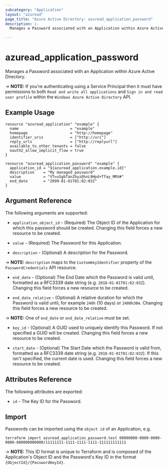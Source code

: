```yaml
---
subcategory: "Application"
layout: "azuread"
page_title: "Azure Active Directory: azuread_application_password"
description: |-
  Manages a Password associated with an Application within Azure Active Directory.

---
```


# azuread_application_password

Manages a Password associated with an Application within Azure Active Directory.

-> **NOTE:** If you're authenticating using a Service Principal then it must have permissions to both `Read and write all applications` and `Sign in and read user profile` within the `Windows Azure Active Directory` API.

## Example Usage

```hcl
resource "azuread_application" "example" {
  name                       = "example"
  homepage                   = "http://homepage"
  identifier_uris            = ["http://uri"]
  reply_urls                 = ["http://replyurl"]
  available_to_other_tenants = false
  oauth2_allow_implicit_flow = true
}

resource "azuread_application_password" "example" {
  application_id = "${azuread_application.example.id}"
  description    = "My managed password"
  value          = "VT=uSgbTanZhyz@%nL9Hpd+Tfay_MRV#"
  end_date       = "2099-01-01T01:02:03Z"
}
```

## Argument Reference

The following arguments are supported:

* `application_object_id` - (Required) The Object ID of the Application for which this password should be created. Changing this field forces a new resource to be created.

* `value` - (Required) The Password for this Application.

* `description` - (Optional) A description for the Password.

-> **NOTE:** `description` maps to the `CustomKeyIdentifier` property of the `PasswordCredentials` API resource.

* `end_date` - (Optional) The End Date which the Password is valid until, formatted as a RFC3339 date string (e.g. `2018-01-01T01:02:03Z`). Changing this field forces a new resource to be created.

* `end_date_relative` - (Optional) A relative duration for which the Password is valid until, for example `240h` (10 days) or `2400h30m`. Changing this field forces a new resource to be created.

-> **NOTE:** One of `end_date` or `end_date_relative` must be set.

* `key_id` - (Optional) A GUID used to uniquely identify this Password. If not specified a GUID will be created. Changing this field forces a new resource to be created.

* `start_date` - (Optional) The Start Date which the Password is valid from, formatted as a RFC3339 date string (e.g. `2018-01-01T01:02:03Z`). If this isn't specified, the current date is used.  Changing this field forces a new resource to be created.


## Attributes Reference

The following attributes are exported:

* `id` - The Key ID for the Password.

## Import

Passwords can be imported using the `object id` of an Application, e.g.

```shell
terraform import azuread_application_password.test 00000000-0000-0000-0000-000000000000/11111111-1111-1111-1111-111111111111
```

-> **NOTE:** This ID format is unique to Terraform and is composed of the Application's Object ID and the Password's Key ID in the format `{ObjectId}/{PasswordKeyId}`.
